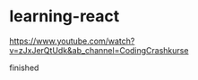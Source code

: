 # learning-react

https://www.youtube.com/watch?v=zJxJerQtUdk&ab_channel=CodingCrashkurse

finished

